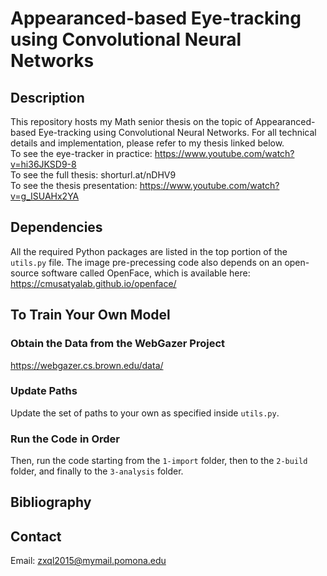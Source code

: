 # Appearanced-based Eye-tracking using Convolutional Neural Networks

## Description
This repository hosts my Math senior thesis on the topic of Appearanced-based Eye-tracking using Convolutional Neural Networks. For all technical details and implementation, please refer to my thesis linked below.  
To see the eye-tracker in practice: https://www.youtube.com/watch?v=hi36JKSD9-8  
To see the full thesis: shorturl.at/nDHV9  
To see the thesis presentation: https://www.youtube.com/watch?v=g_ISUAHx2YA

## Dependencies  
All the required Python packages are listed in the top portion of the `utils.py` file. The image pre-precessing code also depends on an open-source software called OpenFace, which is available here: https://cmusatyalab.github.io/openface/

## To Train Your Own Model  
### Obtain the Data from the WebGazer Project
https://webgazer.cs.brown.edu/data/
### Update Paths
Update the set of paths to your own as specified inside `utils.py`. 
### Run the Code in Order
Then, run the code starting from the `1-import` folder, then to the `2-build` folder, and finally to the `3-analysis` folder.  

## Bibliography


## Contact
Email: zxql2015@mymail.pomona.edu  